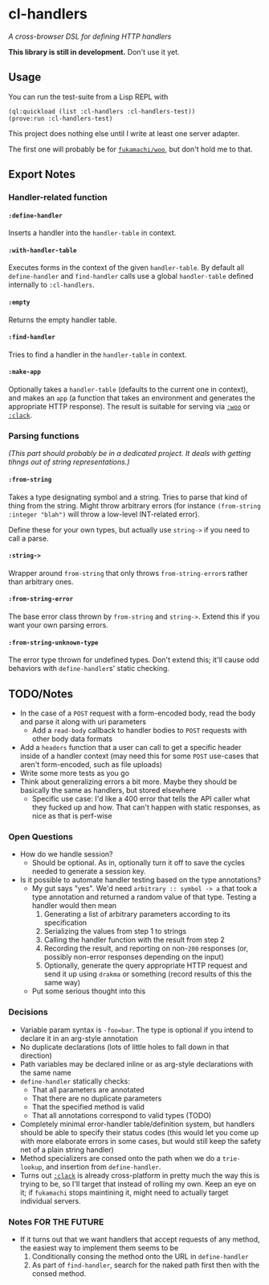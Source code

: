 # cl-handlers

*A cross-browser DSL for defining HTTP handlers*

**This library is still in development.** Don't use it yet.

## Usage
You can run the test-suite from a Lisp REPL with

    (ql:quickload (list :cl-handlers :cl-handlers-test))
	(prove:run :cl-handlers-test)

This project does nothing else until I write at least one server adapter.

The first one will probably be for [`fukamachi/woo`](https://github.com/fukamachi/woo), but don't hold me to that.

## Export Notes

### Handler-related function

#### `:define-handler`

Inserts a handler into the `handler-table` in context.

#### `:with-handler-table`

Executes forms in the context of the given `handler-table`. By default all `define-handler` and `find-handler` calls use a global `handler-table` defined internally to `:cl-handlers`.

#### `:empty`

Returns the empty handler table.

#### `:find-handler`

Tries to find a handler in the `handler-table` in context.

#### `:make-app`

Optionally takes a `handler-table` (defaults to the current one in context), and makes an `app` (a function that takes an environment and generates the appropriate HTTP response). The result is suitable for serving via [`:woo`](https://github.com/fukamachi/woo) or [`:clack`](https://github.com/fukamachi/clack).

### Parsing functions

*(This part should probably be in a dedicated project. It deals with getting tihngs out of string representations.)*

#### `:from-string`

Takes a type designating symbol and a string. Tries to parse that kind of thing from the string. Might throw arbitrary errors (for instance `(from-string :integer "blah")` will throw a low-level INT-related error).

Define these for your own types, but actually use `string->` if you need to call a parse.

#### `:string->`

Wrapper around `from-string` that only throws `from-string-error`s rather than arbitrary ones.

#### `:from-string-error`

The base error class thrown by `from-string` and `string->`. Extend this if you want your own parsing errors.

#### `:from-string-unknown-type`

The error type thrown for undefined types. Don't extend this; it'll cause odd behaviors with `define-handler`s' static checking.

## TODO/Notes

- In the case of a `POST` request with a form-encoded body, read the body and parse it along with uri parameters
  - Add a `read-body` callback to handler bodies to `POST` requests with other body data formats
- Add a `headers` function that a user can call to get a specific header inside of a handler context (may need this for some `POST` use-cases that aren't form-encoded, such as file uploads)
- Write some more tests as you go
- Think about generalizing errors a bit more. Maybe they should be basically the same as handlers, but stored elsewhere
  - Specific use case: I'd like a 400 error that tells the API caller what they fucked up and how. That can't happen with static responses, as nice as that is perf-wise

### Open Questions
- How do we handle session?
  - Should be optional. As in, optionally turn it off to save the cycles needed to generate a session key.
- Is it possible to automate handler testing based on the type annotations?
  - My gut says "yes". We'd need `arbitrary :: symbol -> a` that took a type annotation and returned a random value of that type. Testing a handler would then mean
    1. Generating a list of arbitrary parameters according to its specification
	2. Serializing the values from step 1 to strings
	3. Calling the handler function with the result from step 2
	4. Recording the result, and reporting on non-`200` responses (or, possibly non-error responses depending on the input)
	5. Optionally, generate the query appropriate HTTP request and send it up using `drakma` or something (record results of this the same way)
  - Put some serious thought into this

### Decisions
- Variable param syntax is `-foo=bar`. The type is optional if you intend to declare it in an arg-style annotation
- No duplicate declarations (lots of little holes to fall down in that direction)
- Path variables may be declared inline or as arg-style declarations with the same name
- `define-handler` statically checks:
  - That all parameters are annotated
  - That there are no duplicate parameters
  - That the specified method is valid
  - That all annotations correspond to valid types (TODO)
- Completely minimal error-handler table/definition system, but handlers should be able to specify their status codes (this would let you come up with more elaborate errors in some cases, but would still keep the safety net of a plain string handler)
- Method specializers are consed onto the path when we do a `trie-lookup`, and insertion from `define-handler`.
- Turns out [`:clack`](http://quickdocs.org/clack/) is already cross-platform in pretty much the way this is trying to be, so I'll target that instead of rolling my own. Keep an eye on it; if `fukamachi` stops maintining it, might need to actually target individual servers.

### Notes FOR THE FUTURE
- If it turns out that we want handlers that accept requests of any method, the easiest way to implement them seems to be
	1. Conditionally consing the method onto the URL in `define-handler`
	2. As part of `find-handler`, search for the naked path first then with the consed method.
